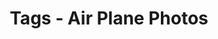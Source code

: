 ---
layout: "journal_by_tag"
tag: "airplane"
title: "Tags - Air Plane Photos"
permalink: "/blog/tag/airplane/"
header-img: "/img/posts/2023/ScottAFBAirShow/ScottAFBAirShow-4.jpg" 
redirect_to:
  - /category/airplane/
---